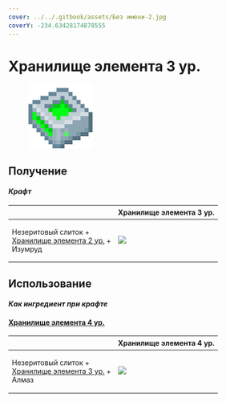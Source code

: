 ```yaml
---
cover: ../../.gitbook/assets/Без имени-2.jpg
coverY: -234.63428174878555
---
```


# Хранилище элемента 3 ур.

<figure><img src="../../.gitbook/assets/item_storage_cell_16k_128.png" alt=""><figcaption></figcaption></figure>

## Получение

#### _Крафт_

| ㅤ                                                                                                          |  Хранилище элемента 3 ур.                               |
| ---------------------------------------------------------------------------------------------------------- | ------------------------------------------------------- |
| <p>Незеритовый слиток +<br><a href="item_storage_cell_4k.md">Хранилище элемента 2 ур.</a> +<br>Изумруд</p> | ![](../../.gitbook/assets/item\_storage\_cell\_16k.png) |

## Использование

#### _Как ингредиент при крафте_

#### [Хранилище элемента 4 ур.](item_storage_cell_64k.md)

| ㅤ                                                                                                         |  Хранилище элемента 4 ур.                               |
| --------------------------------------------------------------------------------------------------------- | ------------------------------------------------------- |
| <p>Незеритовый слиток +<br><a href="item_storage_cell_16k.md">Хранилище элемента 3 ур.</a> +<br>Алмаз</p> | ![](../../.gitbook/assets/item\_storage\_cell\_64k.png) |

